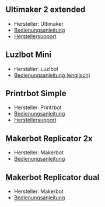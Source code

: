 ## Ultimaker 2 extended
* Hersteller: Ultimaker
* [Bedienungsanleitung](https://ultimaker.com/download/3345/UserManual-UM2Extended-v1-DE.pdf)
* [Herstellersupport](https://ultimaker.com/en/resources/165-unboxing)



## Luzlbot Mini
* Hersteller: Luzlbot
* [Bedienungsanleitung (englisch)](https://download.lulzbot.com/Mini/1.0/documentation/manual/LulzBot_Mini_manual.pdf)


## Printrbot Simple
* Hersteller: Printrbot
* [Bedienungsanleitung](http://printrbot.com/project/simple-metal/)
* [Herstellersupport](http://printrbot.com/project/simple-metal/)

## Makerbot Replicator 2x
* Hersteller: Makerbot
* [Bedienungsanleitung](https://eu.makerbot.com/fileadmin/Inhalte/Support/Manuals/Quick_Start_Guides/MakerBot_Replicator2X_UserManual_Ger.pdf)


## Makerbot Replicator dual
* Hersteller: Makerbot
* [Bedienungsanleitung](http://support.makerbot.com/learn/earlier-products/replicator-original)
